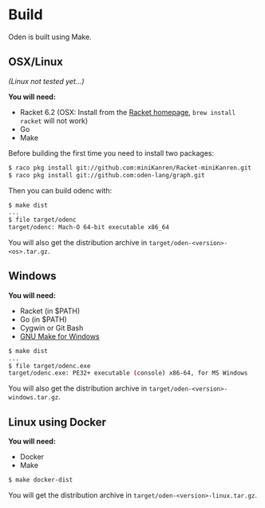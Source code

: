# Build

Oden is built using Make.

## OSX/Linux

*(Linux not tested yet...)*

**You will need:**

* Racket 6.2 (OSX: Install from the [Racket homepage](http://download.racket-lang.org/all-versions.html), `brew install racket` will not work)
* Go
* Make

Before building the first time you need to install two packages:
```bash
$ raco pkg install git://github.com:miniKanren/Racket-miniKanren.git
$ raco pkg install git://github.com:oden-lang/graph.git
```

Then you can build odenc with:
```bash
$ make dist
...
$ file target/odenc
target/odenc: Mach-O 64-bit executable x86_64
```

You will also get the distribution archive in
`target/oden-<version>-<os>.tar.gz`.

## Windows

**You will need:**

* Racket (in $PATH)
* Go (in $PATH)
* Cygwin or Git Bash
* [GNU Make for Windows](http://gnuwin32.sourceforge.net/packages/make.htm)

```bash
$ make dist
...
$ file target/odenc.exe
target/odenc.exe: PE32+ executable (console) x86-64, for MS Windows
```

You will also get the distribution archive in
`target/oden-<version>-windows.tar.gz`.

## Linux using Docker

**You will need:**

* Docker
* Make

```bash
$ make docker-dist
```

You will get the distribution archive in
`target/oden-<version>-linux.tar.gz`.


